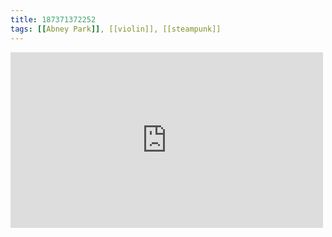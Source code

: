 ```yaml
---
title: 187371372252
tags: [[Abney Park]], [[violin]], [[steampunk]]
---
```

<iframe allow="accelerometer; autoplay; clipboard-write; encrypted-media; gyroscope; picture-in-picture" allowfullscreen="" frameborder="0" height="281" id="youtube_iframe" src="https://www.youtube.com/embed/P5aTGhdzLxQ?feature=oembed&amp;enablejsapi=1&amp;origin=https://safe.txmblr.com&amp;wmode=opaque" width="500"></iframe>
